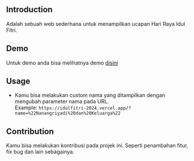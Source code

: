 ## Introduction

Adalah sebuah web sederhana untuk menampilkan ucapan Hari Raya Idul Fitri.

## Demo

Untuk demo anda bisa melihatnya demo [disini](https://idulfitri-2024.vercel.app/)

## Usage

- Kamu bisa melakukan custom nama yang ditampilkan dengan mengubah parameter nama pada URL.<br>
  Example: `https://idulfitri-2024.vercel.app/?name=%22Nanangriyadi%20dan%20Keluarga%22`

## Contribution

Kamu bisa melakukan kontribusi pada projek ini. Seperti penambahan fitur, fix bug dan lain sebagainya.

